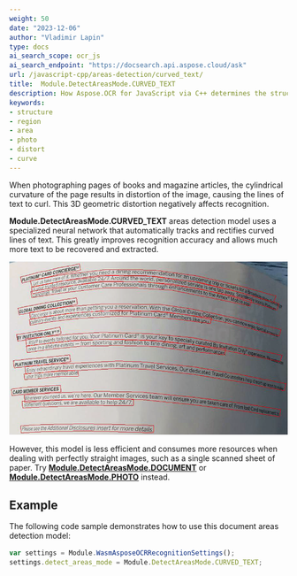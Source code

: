 ```yaml
---
weight: 50
date: "2023-12-06"
author: "Vladimir Lapin"
type: docs
ai_search_scope: ocr_js
ai_search_endpoint: "https://docsearch.api.aspose.cloud/ask"
url: /javascript-cpp/areas-detection/curved_text/
title:  Module.DetectAreasMode.CURVED_TEXT
description: How Aspose.OCR for JavaScript via C++ determines the structure of a document using the Module.DetectAreasMode.CURVED_TEXT model.
keywords:
- structure
- region
- area
- photo
- distort
- curve
---
```


When photographing pages of books and magazine articles, the cylindrical curvature of the page results in distortion of the image, causing the lines of text to curl. This 3D geometric distortion negatively affects recognition.

**Module.DetectAreasMode.CURVED_TEXT** areas detection model uses a specialized neural network that automatically tracks and rectifies curved lines of text. This greatly improves recognition accuracy and allows much more text to be recovered and extracted.

![Detecting and rectifying curved lines of text](curved_text.png)

However, this model is less efficient and consumes more resources when dealing with perfectly straight images, such as a single scanned sheet of paper. Try [**Module.DetectAreasMode.DOCUMENT**](/ocr/javascript-cpp/areas-detection/document/) or [**Module.DetectAreasMode.PHOTO**](/ocr/javascript-cpp/areas-detection/photo/) instead.

## Example

The following code sample demonstrates how to use this document areas detection model:

```javascript
var settings = Module.WasmAsposeOCRRecognitionSettings();
settings.detect_areas_mode = Module.DetectAreasMode.CURVED_TEXT;
```
